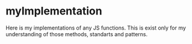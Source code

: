 # myImplementation
Here is my implementations of any JS functions. This is exist only for my understanding of those methods, standarts and patterns.
